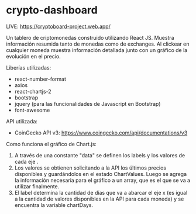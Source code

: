 # crypto-dashboard

LIVE: https://cryptoboard-project.web.app/

Un tablero de criptomonedas construido utilizando React JS. Muestra información resumida tanto de monedas como de exchanges. Al clickear en cualquier moneda muestra información detallada junto con un gráfico de la evolución en el precio.

Liberías utilizadas:

- react-number-format
- axios
- react-chartjs-2
- bootstrap
- jquery (para las funcionalidades de Javascript en Bootstrap)
- font-awesome

API utilizada:

- CoinGecko API v3: https://www.coingecko.com/api/documentations/v3

Como funciona el gráfico de Chart.js:

1. A través de una constante "data" se definen los labels y los valores de cada eje .
2. Los valores se obtienen solicitando a la API los últimos precios disponibles y guardándolos en el estado ChartValues. Luego se agrega la informacíón necesaria para el gráfico a un array, que es el que se va a utilizar finalmente.
3. El label determina la cantidad de días que va a abarcar el eje x (es igual a la cantidad de valores disponibles en la API para cada moneda) y se encuentra la variable chartDays.

